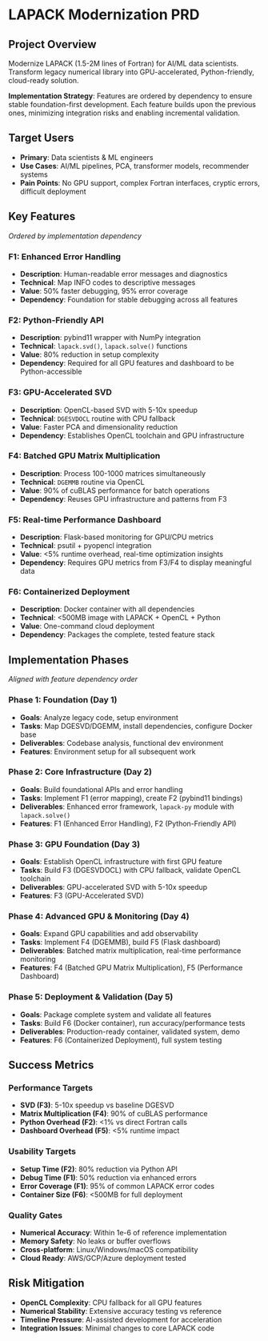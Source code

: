 # LAPACK Modernization PRD

## Project Overview
Modernize LAPACK (1.5-2M lines of Fortran) for AI/ML data scientists. Transform legacy numerical library into GPU-accelerated, Python-friendly, cloud-ready solution.

**Implementation Strategy**: Features are ordered by dependency to ensure stable foundation-first development. Each feature builds upon the previous ones, minimizing integration risks and enabling incremental validation.

## Target Users
- **Primary**: Data scientists & ML engineers
- **Use Cases**: AI/ML pipelines, PCA, transformer models, recommender systems
- **Pain Points**: No GPU support, complex Fortran interfaces, cryptic errors, difficult deployment

## Key Features
*Ordered by implementation dependency*

### F1: Enhanced Error Handling
- **Description**: Human-readable error messages and diagnostics
- **Technical**: Map INFO codes to descriptive messages
- **Value**: 50% faster debugging, 95% error coverage
- **Dependency**: Foundation for stable debugging across all features

### F2: Python-Friendly API  
- **Description**: pybind11 wrapper with NumPy integration
- **Technical**: `lapack.svd()`, `lapack.solve()` functions
- **Value**: 80% reduction in setup complexity
- **Dependency**: Required for all GPU features and dashboard to be Python-accessible

### F3: GPU-Accelerated SVD
- **Description**: OpenCL-based SVD with 5-10x speedup
- **Technical**: `DGESVDOCL` routine with CPU fallback
- **Value**: Faster PCA and dimensionality reduction
- **Dependency**: Establishes OpenCL toolchain and GPU infrastructure

### F4: Batched GPU Matrix Multiplication
- **Description**: Process 100-1000 matrices simultaneously
- **Technical**: `DGEMMB` routine via OpenCL
- **Value**: 90% of cuBLAS performance for batch operations
- **Dependency**: Reuses GPU infrastructure and patterns from F3

### F5: Real-time Performance Dashboard
- **Description**: Flask-based monitoring for GPU/CPU metrics
- **Technical**: psutil + pyopencl integration
- **Value**: <5% runtime overhead, real-time optimization insights
- **Dependency**: Requires GPU metrics from F3/F4 to display meaningful data

### F6: Containerized Deployment
- **Description**: Docker container with all dependencies
- **Technical**: <500MB image with LAPACK + OpenCL + Python
- **Value**: One-command cloud deployment
- **Dependency**: Packages the complete, tested feature stack

## Implementation Phases
*Aligned with feature dependency order*

### Phase 1: Foundation (Day 1)
- **Goals**: Analyze legacy code, setup environment
- **Tasks**: Map DGESVD/DGEMM, install dependencies, configure Docker base
- **Deliverables**: Codebase analysis, functional dev environment
- **Features**: Environment setup for all subsequent work

### Phase 2: Core Infrastructure (Day 2)  
- **Goals**: Build foundational APIs and error handling
- **Tasks**: Implement F1 (error mapping), create F2 (pybind11 bindings)
- **Deliverables**: Enhanced error framework, `lapack-py` module with `lapack.solve()`
- **Features**: F1 (Enhanced Error Handling), F2 (Python-Friendly API)

### Phase 3: GPU Foundation (Day 3)
- **Goals**: Establish OpenCL infrastructure with first GPU feature
- **Tasks**: Build F3 (DGESVDOCL) with CPU fallback, validate OpenCL toolchain
- **Deliverables**: GPU-accelerated SVD with 5-10x speedup
- **Features**: F3 (GPU-Accelerated SVD)

### Phase 4: Advanced GPU & Monitoring (Day 4)
- **Goals**: Expand GPU capabilities and add observability
- **Tasks**: Implement F4 (DGEMMB), build F5 (Flask dashboard)
- **Deliverables**: Batched matrix multiplication, real-time performance monitoring
- **Features**: F4 (Batched GPU Matrix Multiplication), F5 (Performance Dashboard)

### Phase 5: Deployment & Validation (Day 5)
- **Goals**: Package complete system and validate all features
- **Tasks**: Build F6 (Docker container), run accuracy/performance tests
- **Deliverables**: Production-ready container, validated system, demo
- **Features**: F6 (Containerized Deployment), full system testing

## Success Metrics

### Performance Targets
- **SVD (F3)**: 5-10x speedup vs baseline DGESVD
- **Matrix Multiplication (F4)**: 90% of cuBLAS performance
- **Python Overhead (F2)**: <1% vs direct Fortran calls
- **Dashboard Overhead (F5)**: <5% runtime impact

### Usability Targets  
- **Setup Time (F2)**: 80% reduction via Python API
- **Debug Time (F1)**: 50% reduction via enhanced errors
- **Error Coverage (F1)**: 95% of common LAPACK error codes
- **Container Size (F6)**: <500MB for full deployment

### Quality Gates
- **Numerical Accuracy**: Within 1e-6 of reference implementation
- **Memory Safety**: No leaks or buffer overflows
- **Cross-platform**: Linux/Windows/macOS compatibility
- **Cloud Ready**: AWS/GCP/Azure deployment tested

## Risk Mitigation
- **OpenCL Complexity**: CPU fallback for all GPU features
- **Numerical Stability**: Extensive accuracy testing vs reference
- **Timeline Pressure**: AI-assisted development for acceleration
- **Integration Issues**: Minimal changes to core LAPACK code 
